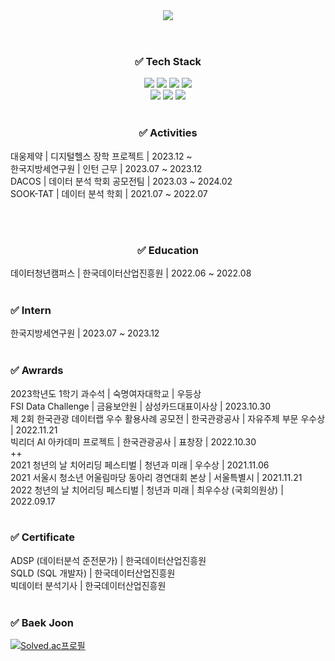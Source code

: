 <div align="center">
  <header>
    <img src="https://capsule-render.vercel.app/api?type=waving&color=6A5ACD&height=300&section=header&text=Park%20Yeonwoo&fontSize=70&fontColor=ffffff"/>
  </header> 
  <h3>✅ Tech Stack</h3>
    <img src="https://img.shields.io/badge/Python-3766AB?style=flat-square&logo=Python&logoColor=white"/></a>
    <img src="https://img.shields.io/badge/R-276DC3?style=flat-square&logo=R&logoColor=white"/></a>
    <img src="https://img.shields.io/badge/MySQL-4479A1?style=flat-square&logo=MySQL&logoColor=white"/></a> 
    <img src="https://img.shields.io/badge/PyCharm-000000?style=flat-square&logo=PyCharm&logoColor=white"/></a> <br>
    <img src="https://img.shields.io/badge/Jupyter-F37626?style=flat-square&logo=Jupyter&logoColor=white"/></a>
    <img src="https://img.shields.io/badge/Google Colab-F9AB00?style=flat-square&logo=Google Colab&logoColor=white"/></a>
    <img src="https://img.shields.io/badge/Tableau-E97627?style=flat-square&logo=Tableau&logoColor=white"/></a>
<br><br>

  <h3>✅ Activities</h3>
  <p style="text-align:left">
    대웅제약 | 디지털헬스 장학 프로젝트 | 2023.12 ~ <br>
    한국지방세연구원 | 인턴 근무 | 2023.07 ~ 2023.12 <br>
    DACOS | 데이터 분석 학회 공모전팀 | 2023.03 ~ 2024.02 <br>
    SOOK-TAT | 데이터 분석 학회 | 2021.07 ~ 2022.07 </p><br><br>


  <h3>✅ Education</h3>
  <div style="text-align: left;">
    데이터청년캠퍼스 | 한국데이터산업진흥원 | 2022.06 ~ 2022.08 <br><br>

  <h3>✅ Intern</h3>
  <div style="text-align: left;">
    한국지방세연구원 | 2023.07 ~ 2023.12 <br><br>

  <h3>✅ Awrards</h3>
  <div style="text-align: left;">
    2023학년도 1학기 과수석 | 숙명여자대학교 | 우등상 <br>
    FSI Data Challenge | 금융보안원 | 삼성카드대표이사상 | 2023.10.30 <br>
    제 2회 한국관광 데이터랩 우수 활용사례 공모전 | 한국관광공사 | 자유주제 부문 우수상 | 2022.11.21 <br>
    빅리더 AI 아카데미 프로젝트 | 한국관광공사 | 표창장 | 2022.10.30 <br>
    ++ <br>
    2021 청년의 날 치어리딩 페스티벌 | 청년과 미래 | 우수상 | 2021.11.06 <br>
    2021 서울시 청소년 어울림마당 동아리 경연대회 본상 | 서울특별시 | 2021.11.21 <br>
    2022 청년의 날 치어리딩 페스티벌 | 청년과 미래 | 최우수상 (국회의원상) | 2022.09.17 <br><br>

  <h3>✅ Certificate</h3>
  <div style="text-align: left;">
    ADSP (데이터분석 준전문가) | 한국데이터산업진흥원 <br>
    SQLD (SQL 개발자) | 한국데이터산업진흥원 <br>
    빅데이터 분석기사 | 한국데이터산업진흥원 <br><br>

  <h3>✅ Baek Joon</h3>

[![Solved.ac프로필](http://mazassumnida.wtf/api/v2/generate_badge?boj=nyunu11)](https://solved.ac/nyunu11)
